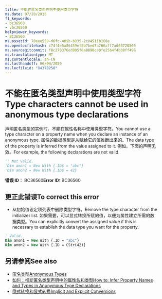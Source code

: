 ```yaml
---
title: 不能在匿名类型声明中使用类型字符
ms.date: 07/20/2015
f1_keywords:
- bc36560
- vbc36560
helpviewer_keywords:
- BC36560
ms.assetid: 70eee559-d6fc-409b-b835-2c84511b160e
ms.openlocfilehash: c74f4e5a86459ef5b7bed7a766aff7ad63720305
ms.sourcegitcommit: f8c270376ed905f6a8896ce0fe25b4f4b38ff498
ms.translationtype: MT
ms.contentlocale: zh-CN
ms.lasthandoff: 06/04/2020
ms.locfileid: "84378258"
---
```

# <a name="type-characters-cannot-be-used-in-anonymous-type-declarations"></a><span data-ttu-id="464de-102">不能在匿名类型声明中使用类型字符</span><span class="sxs-lookup"><span data-stu-id="464de-102">Type characters cannot be used in anonymous type declarations</span></span>
<span data-ttu-id="464de-103">声明匿名类型的实例时，不能在属性名称中使用类型字符。</span><span class="sxs-lookup"><span data-stu-id="464de-103">You cannot use a type character on a property name when you declare an instance of an anonymous type.</span></span> <span data-ttu-id="464de-104">属性的数据类型是从赋给它的值推断出来的。</span><span class="sxs-lookup"><span data-stu-id="464de-104">The data type of the property is inferred from the value assigned to it.</span></span> <span data-ttu-id="464de-105">例如，下面的声明无效。</span><span class="sxs-lookup"><span data-stu-id="464de-105">For example, the following declarations are not valid.</span></span>  
  
```vb  
'' Not valid.  
'Dim anon1 = New With {.ID$ = "abc"}  
'Dim anon2 = New With {.ID$ = 42}  
```  
  
 <span data-ttu-id="464de-106">**错误 ID：** BC36560</span><span class="sxs-lookup"><span data-stu-id="464de-106">**Error ID:** BC36560</span></span>  
  
## <a name="to-correct-this-error"></a><span data-ttu-id="464de-107">更正此错误</span><span class="sxs-lookup"><span data-stu-id="464de-107">To correct this error</span></span>  
  
- <span data-ttu-id="464de-108">从初始值设定项列表中删除类型字符。</span><span class="sxs-lookup"><span data-stu-id="464de-108">Remove the type character from the initializer list.</span></span> <span data-ttu-id="464de-109">如果需要，可以显式转换所赋的值，以便为属性建立所需的数据类型。</span><span class="sxs-lookup"><span data-stu-id="464de-109">You can explicitly convert the assigned value if this is necessary to establish the data type you want for the property.</span></span>  
  
```vb  
' Valid.  
Dim anon1 = New With {.ID = "abc"}  
Dim anon2 = New With {.ID = CStr(42)}  
```  
  
## <a name="see-also"></a><span data-ttu-id="464de-110">另请参阅</span><span class="sxs-lookup"><span data-stu-id="464de-110">See also</span></span>

- [<span data-ttu-id="464de-111">匿名类型</span><span class="sxs-lookup"><span data-stu-id="464de-111">Anonymous Types</span></span>](../programming-guide/language-features/objects-and-classes/anonymous-types.md)
- [<span data-ttu-id="464de-112">如何：推断匿名类型声明中的属性名和类型</span><span class="sxs-lookup"><span data-stu-id="464de-112">How to: Infer Property Names and Types in Anonymous Type Declarations</span></span>](../programming-guide/language-features/objects-and-classes/how-to-infer-property-names-and-types-in-anonymous-type-declarations.md)
- [<span data-ttu-id="464de-113">隐式转换和显式转换</span><span class="sxs-lookup"><span data-stu-id="464de-113">Implicit and Explicit Conversions</span></span>](../programming-guide/language-features/data-types/implicit-and-explicit-conversions.md)
